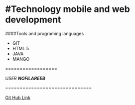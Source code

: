 #Technology mobile and web development
======================================
####Tools and programing languages
+ GIT
+ HTML 5
+ JAVA
+ MANGO

 ==================
 
*USER* ***NOFILAREEB***

==============================

[Git Hub Link](https://github.com/)
